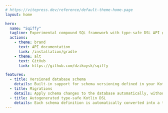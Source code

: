 ```yaml
---
# https://vitepress.dev/reference/default-theme-home-page
layout: home

hero:
  name: "Sqiffy"
  tagline: Experimental compound SQL framework with type-safe DSL API generated at compile-time from annotation based scheme diff
  actions:
    - theme: brand
      text: API documentation
      link: /installation/gradle
    - theme: alt
      text: GitHub
      link: https://github.com/dzikoysk/sqiffy

features:
  - title: Versioned database schema
    details: Built-in support for schema versioning defined in your Kotlin sources reduces code repetition and risk of inaccuracies between definitions and actual database schema
  - title: Migrations
    details: Apply schema changes to the database automatically, without the need to write SQL scripts. If you prefer Liquibase, Sqiify can also generate Liquibase files.
  - title: Autogenerated type-safe Kotlin DSL
    details: Each schema definition is automatically converted into a type-safe Kotlin DSL API, which allows you to write queries in a type-safe manner.
---
```


